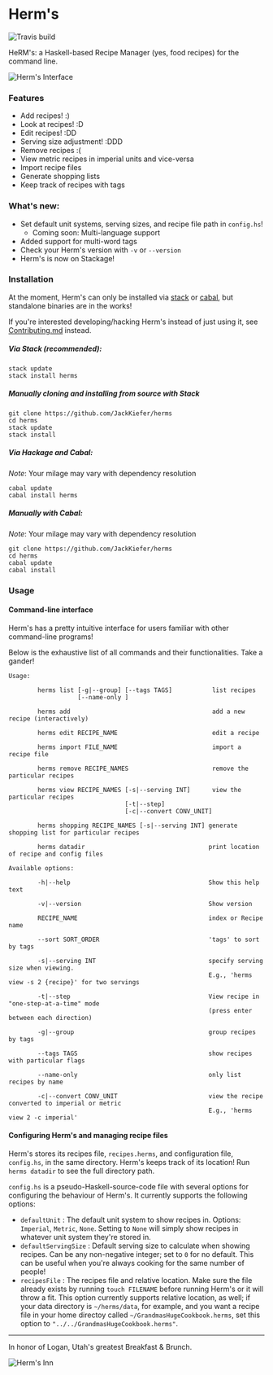 # Herm's

![Travis build](https://api.travis-ci.org/JackKiefer/herms.svg?branch=master)

HeRM's: a Haskell-based Recipe Manager (yes, food recipes) for the command line.

![Herm's Interface](https://i.imgur.com/u9fPapw.jpg)

### Features
- Add recipes! :)
- Look at recipes! :D
- Edit recipes! :DD
- Serving size adjustment! :DDD
- Remove recipes :(
- View metric recipes in imperial units and vice-versa
- Import recipe files
- Generate shopping lists
- Keep track of recipes with tags

### What's new:
- Set default unit systems, serving sizes, and recipe file path in ``config.hs``!
    - Coming soon: Multi-language support
- Added support for multi-word tags
- Check your Herm's version with ``-v`` or ``--version``
- Herm's is now on Stackage!

### Installation

At the moment, Herm's can only be installed via [stack](https://docs.haskellstack.org/en/stable/README/) or [cabal](https://www.haskell.org/cabal/), but standalone binaries are in the works!

If you're interested developing/hacking Herm's instead of just using it, see [Contributing.md](Contibuting.md) instead.

##### Via Stack _(recommended)_:

```
stack update
stack install herms
```

##### Manually cloning and installing from source with Stack

```
git clone https://github.com/JackKiefer/herms
cd herms
stack update
stack install
```

##### Via Hackage and Cabal:

_Note_: Your milage may vary with dependency resolution

```
cabal update
cabal install herms
```

##### Manually with Cabal:

_Note_: Your milage may vary with dependency resolution

```
git clone https://github.com/JackKiefer/herms
cd herms
cabal update
cabal install
```

### Usage

#### Command-line interface 

Herm's has a pretty intuitive interface for users familiar with other command-line programs! 

Below is the exhaustive list of all commands and their functionalities. Take a gander!

```
Usage:

        herms list [-g|--group] [--tags TAGS]           list recipes
                   [--name-only ]
 
        herms add                                       add a new recipe (interactively)

        herms edit RECIPE_NAME                          edit a recipe

        herms import FILE_NAME                          import a recipe file

        herms remove RECIPE_NAMES                       remove the particular recipes

        herms view RECIPE_NAMES [-s|--serving INT]      view the particular recipes
                                [-t|--step]
                                [-c|--convert CONV_UNIT] 

        herms shopping RECIPE_NAMES [-s|--serving INT] generate shopping list for particular recipes

        herms datadir                                  print location of recipe and config files

Available options:

        -h|--help                                      Show this help text

        -v|--version                                   Show version

        RECIPE_NAME                                    index or Recipe name

        --sort SORT_ORDER                              'tags' to sort by tags

        -s|--serving INT                               specify serving size when viewing.
                                                       E.g., 'herms view -s 2 {recipe}' for two servings

        -t|--step                                      View recipe in "one-step-at-a-time" mode
                                                       (press enter between each direction)

        -g|--group                                     group recipes by tags

        --tags TAGS                                    show recipes with particular flags

        --name-only                                    only list recipes by name

        -c|--convert CONV_UNIT                         view the recipe converted to imperial or metric
                                                       E.g., 'herms view 2 -c imperial'
```

#### Configuring Herm's and managing recipe files

Herm's stores its recipes file, ``recipes.herms``,  and configuration file, ``config.hs``, in the same directory. Herm's keeps track of its location! Run ``herms datadir`` to see the full directory path.

``config.hs`` is a pseudo-Haskell-source-code file with several options for configuring the behaviour of Herm's. It currently supports the following options:

- `defaultUnit` : The default unit system to show recipes in. Options: `Imperial`, `Metric`, `None`. Setting to `None` will simply show recipes in whatever unit system they're stored in.
- `defaultServingSize` : Default serving size to calculate when showing recipes. Can be any non-negative integer; set to `0` for no default. This can be useful when you're always cooking for the same number of people!
- `recipesFile` : The recipes file and relative location. Make sure the file already exists by running `touch FILENAME` before running Herm's or it will throw a fit. This option currently supports relative location, as well; if your data directory is `~/herms/data`, for example, and you want a recipe file in your home directoy called `~/GrandmasHugeCookbook.herms`, set this option to `"../../GrandmasHugeCookbook.herms"`.


---

In honor of Logan, Utah's greatest Breakfast & Brunch.

![Herm's Inn](https://images.duckduckgo.com/iu/?u=https%3A%2F%2Firs2.4sqi.net%2Fimg%2Fgeneral%2F600x600%2F803_DzmDgevV4Yw5OrVsh9c4iaE7Bx8aSA0AY7y4L5Um7Qg.jpg&f=1)

